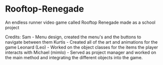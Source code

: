 # Rooftop-Renegade
An endless runner video game called Rooftop Renegade made as a school project

Credits:
Sam - Menu design, created the menu's and the buttons to navigate between them
Kurtis - Created all of the art and animations for the game
Leonard (Leo) - Worked on the object classes for the items the player interacts with
Michael (mimlo) - Served as project manager and worked on the main method and integrating the different objects into the game.
